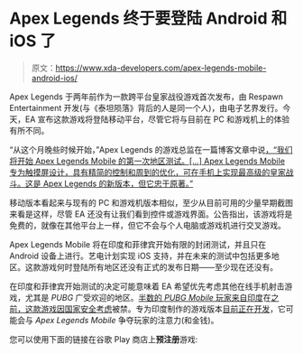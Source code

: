 # Apex Legends 终于要登陆 Android 和 iOS 了

> 原文：<https://www.xda-developers.com/apex-legends-mobile-android-ios/>

Apex Legends 于两年前作为一款跨平台皇家战役游戏首次发布，由 Respawn Entertainment 开发(与《泰坦陨落》背后的人是同一个人)，由电子艺界发行。今天，EA 宣布这款游戏将登陆移动平台，尽管它将与目前在 PC 和游戏机上的体验有所不同。

“从这个月晚些时候开始，”Apex Legends 的游戏总监在一篇博客文章中说[，“我们将开始 Apex Legends Mobile 的第一次地区测试。[...] Apex Legends Mobile 专为触摸屏设计，具有精简的控制和周到的优化，可在手机上实现最高级的皇家战斗。这是 Apex Legends 的新版本，但它忠于原著。”](https://www.ea.com/games/apex-legends/news/apex-legends-mobile-regional-betas)

移动版本看起来与现有的 PC 和游戏机版本相似，至少从目前可用的少量早期截图来看是这样，尽管 EA 还没有让我们看到控件或游戏界面。公告指出，该游戏将是免费的，就像在其他平台上一样，但它不会与个人电脑或游戏机进行交叉游戏。

Apex Legends Mobile 将在印度和菲律宾开始有限的封闭测试，并且只在 Android 设备上进行。艺电计划实现 iOS 支持，并在未来的测试中包括更多地区。这款游戏何时登陆所有地区还没有正式的发布日期——至少现在还没有。

在印度和菲律宾开始测试的决定可能意味着 EA 希望优先考虑其他在线手机射击游戏，尤其是 *PUBG* 广受欢迎的地区。[半数的 *PUBG Mobile* 玩家来自印度](https://www.businessofapps.com/data/pubg-mobile-statistics/)在[之前，这款游戏因国家安全考虑](https://www.xda-developers.com/pubg-mobile-lite-stop-working-india-october-30/)被禁。专为印度制作的游戏版本[目前正在开发](https://www.xda-developers.com/pubg-corporation-announces-pubg-mobile-india-plans/)，它可能会与 *Apex Legends Mobile* 争夺玩家的注意力(和金钱)。

您可以使用下面的链接在谷歌 Play 商店上**预注册**游戏: